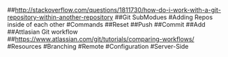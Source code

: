 ##http://stackoverflow.com/questions/1811730/how-do-i-work-with-a-git-repository-within-another-repository
##Git SubModues
#Adding Repos inside of each other
#Commands
##Reset
##Push
##Commit
##Add
##Attlasian Git workflow
##https://www.atlassian.com/git/tutorials/comparing-workflows/
#Resources
#Branching
#Remote
#Configuration
#Server-Side
